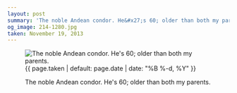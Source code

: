 ```yaml
---
layout: post
summary: 'The noble Andean condor. He&#x27;s 60; older than both my parents.'
og_image: 214-1280.jpg
taken: November 19, 2013
---
```


<figure class="post" data-src="{{ site.assets_url }}/{{ page.og_image }}">
<img alt="The noble Andean condor. He's 60; older than both my parents." sizes="(min-width: 700px) 50vw, calc(100vw - 2rem)" src="{{ site.assets_url }}/214-640.jpg" srcset="{{ site.assets_url }}/214-1280.jpg 1280w, {{ site.assets_url }}/214-960.jpg 960w, {{ site.assets_url }}/214-640.jpg 640w, {{ site.assets_url }}/214-320.jpg 320w"/>
<figcaption>
<time>{{ page.taken | default: page.date | date: "%B %-d, %Y" }}</time>
<p>The noble Andean condor. He's 60; older than both my parents.</p>
</figcaption>
</figure>
